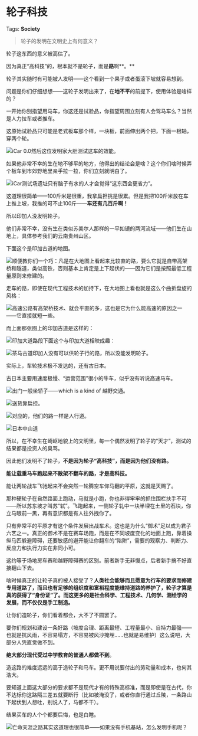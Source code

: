 # 轮子科技

Tags: **Society**

> 轮子的发明在文明史上有何意义？



轮子这东西的意义被高估了。

因为真正“高科技”的，根本就不是轮子，而是**路**啊**。**

轮子其实随时有可能被人发明——这个看到一个果子或者蛋滚下坡就容易想到。

问题是你们仔细想想——这轮子发明出来了，在**地不平**的前提下，使用体验是啥样的？

一开始你别指望用马车，你这还是试验品，你指望周围立刻有人会驾马车么？当然是人力拉车或者推车。

这原始试验品只可能是老式板车那个样，一块板，前面伸出两个把，下面一根轴，穿两个轮。

![](https://pic3.zhimg.com/50/v2-7f212260bbf4b35eabfa04fc94fb7e73_720w.jpg?source=1940ef5c)iCar 0.0然后这位发明家大胆测试这车的效能。

如果他非常不幸的生在地不够平的地方，他得出的结论会是啥？这个你们啥时候弄个板车到市郊野地里亲手拉一拉，你们立刻就明白了。

![](https://pic3.zhimg.com/50/v2-8150251d8e6c5b07c0508dc34818a0cd_720w.jpg?source=1940ef5c)iCar测试场遗址只有脑子有水的人才会觉得“这东西会更省力”。

这道理很简单——100斤米是很重，我拿扁担挑是很累。但是我把100斤米放在车上推上坡，我推的可不止100斤——**车还有几百斤啊！**

所以印加人没发明轮子。

他们非常不幸，没有生在类似苏美尔人那样的一平如镜的两河流域——他们生在山地上，具体参考我们的云南贵州山区。

下面这个是印加古道的地图。

![](https://pic2.zhimg.com/50/v2-e6e8900a2a3272813c8d8b6904193b77_720w.jpg?source=1940ef5c)顺便教你们一个巧：凡是在大地图上看起来比较直的路，要么它就是自带高架桥和隧道，类似高铁，否则基本上肯定是上下起伏的——因为它们是按照最低工程量原则来修建的。

走车的路，即使在现代工程技术的加持下，在大地图上看也就是这么个曲折盘旋的风格：

![](https://pic1.zhimg.com/50/v2-cafb77a66631f8f366c9d48de8bb4a84_720w.jpg?source=1940ef5c)高速公路有高架桥技术、就会平直的多，这也是它为什么能高速的原因之一——它直接就短一些。

而上面那张图上的印加古道是这样的：

![](https://pic3.zhimg.com/50/v2-5aae40efb92422b662e764db2ea07f75_720w.jpg?source=1940ef5c)印加大道路段下面这个与印加大道相映成趣：

![](https://pic1.zhimg.com/50/v2-0c7c71db537d604c820c170265868682_720w.jpg?source=1940ef5c)茶马古道印加人没有可以供轮子行的路，所以没能发明轮子。

实际上，车轮技术极不发达的，还有古日本。

古日本主要用速度极慢、“运营范围”很小的牛车，似乎没有听说高速马车。

![](https://pic2.zhimg.com/50/v2-43552d72ddb45e17c724bb75362b1509_720w.jpg?source=1940ef5c)出门一般坐轿子——which is a kind of 越野交通。

![](https://pic3.zhimg.com/50/v2-a11d9358b3dfa1f94b651c2c389687d6_720w.jpg?source=1940ef5c)送货靠扁担。

![](https://pic3.zhimg.com/50/v2-bbb2c4ec3f051ddb9d9029e91821c2e3_720w.jpg?source=1940ef5c)对应的，他们的路一样是人行道。

![](https://pic1.zhimg.com/50/v2-15408fa9b092c71fea6bbc6d211f990e_720w.jpg?source=1940ef5c)日本中山道  


所以，在不幸生在崎岖地貌上的文明里，每一个偶然发明了轮子的“天才”，测试的结果都是投资人的臭骂。

因此他们发明不了轮子，**不是因为轮子“高科技”，而是因为他们没有路。**

**能让载重马车跑起来不散架不翻车的路，才是高科技。**

能让两轮战车飞驰起来不会突然一轮腾空车仰马翻的平原，这就是天赐了。

那种硬轮子在自然路面上跑动，马就是小跑，你也非得牢牢的抓住围栏扶手不可——所以苏东坡才叫苏“轼”。飞跑起来，一侧轮子轧中一块半埋在土里的石块，你立马眼前一黑，再有意识都是有人往外拽你了。

只有非常平的平原才有这个条件发展出战车术。这也是为什么“御术”足以成为君子六艺之一。真正的御术不是在赛车场跑，而是在不同坡度变化的地面上跑，靠着操纵马匹躲避障碍，还要敏感的避开能让你翻车的“陷阱”，需要的观察力、判断力、反应力和执行力实在非同小可。

这约等于场地房车赛和越野障碍赛的区别。前者新手无非慢点，后者新手搞不好直接翻山下去。

啥时候真正的让轮子真的被人接受了？**人类社会能够而且愿意为行车的要求而修建专用道路了，而且也有足够的组织度和富裕程度能维持道路的养护了，轮子才算是真的获得了“身份证”了。而这更多的是社会科学、工程技术、几何学、测绘学的发展，而不仅仅是手工制造。**

让你们造轮子，你们看着都会，大不了不圆罢了。

要你们规划和建设一条好路（坡度合理、距离最短、工程量最小、自持力最强——也就是抗风雨，不容易塌方，不容易被风沙掩埋……也就是易维护）这么说吧，大部分人凭直觉做不到。

**绝大部分现代受过中学教育的普通人都做不到**。

造这路的难度远远的高于造轮子和马车。更不用说要付出的劳动量和成本，也何其浩大。

要知道上面这大部分的要求都不是现代才有的特殊高标准，而是即使是在古代，你不达标你这路隔三差五就要断行（比如被淹没了，或者你直行通过丘陵，一条路山下起伏到人想吐，别说人了，马都不干）。

结果买车的人个个都要后悔，也是白瞎。

![](https://pic1.zhimg.com/50/v2-d1680e0aaabd45d929210aaa5c3c1f6c_720w.jpg?source=1940ef5c)亡命天涯之路其实这道理也很简单——如果没有手机基站，怎么发明手机呢？



